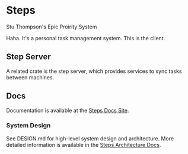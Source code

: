# Steps

Stu Thompson's Epic Proirity System

Haha. It's a personal task management system. This is the client.

## Step Server

A related crate is the step server, which provides services to sync tasks
between machines.

## Docs

Documentation is available at the [Steps Docs Site](
https://docs.statn.dev/steps).

### System Design

See DESIGN.md for high-level system design and architecture.
More detailed information is available in the [Steps Architecture Docs](
https://docs.statn.dev/steps/architecture).



